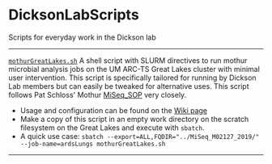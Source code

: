 # DicksonLabScripts
Scripts for everyday work in the Dickson lab

---

[`mothurGreatLakes.sh`](./mothurGreatLakes.sh)
A shell script with SLURM directives to run mothur microbial analysis jobs on the UM ARC-TS Great Lakes cluster with minimal user intervention.
This script is specifically tailored for running by Dickson Lab members but can easily be tweaked for alternative uses. This script follows Pat Schloss' Mothur [MiSeq_SOP](https://www.mothur.org/wiki/MiSeq_SOP) very closely.
- Usage and configuration can be found on the [Wiki page](https://github.com/piyuranjan/DicksonLabScripts/wiki/mothurGreatLakes.sh)
- Make a copy of this script in an empty work directory on the scratch filesystem on the Great Lakes and execute with `sbatch`.
- A quick use case: `sbatch --export=ALL,FQDIR="../MiSeq_M02127_2019/" --job-name=ardsLungs mothurGreatLakes.sh`

---
